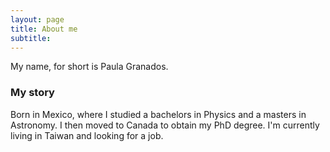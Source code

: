 ```yaml
---
layout: page
title: About me
subtitle: 
---
```


My name, for short is Paula Granados. 

### My story

Born in Mexico, where I studied a bachelors in Physics and a masters in Astronomy. I then moved to Canada to obtain my PhD degree. I'm currently living in Taiwan and looking for a job.
